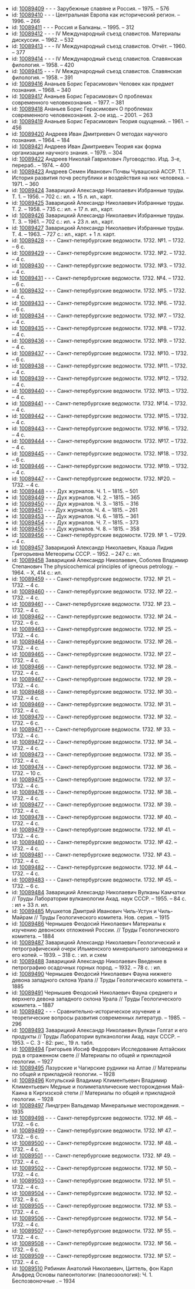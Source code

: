 <ul>
<li>id: <a href="http://books.e-heritage.ru/book/10089409">10089409</a>	- - - Зарубежные славяне и Россия. – 1975. – 576</li>
<li>id: <a href="http://books.e-heritage.ru/book/10089410">10089410</a>	- - - Центральная Европа как исторический регион. – 1996. – 266</li>
<li>id: <a href="http://books.e-heritage.ru/book/10089411">10089411</a>	- - - Россия и Балканы. – 1995. – 312</li>
<li>id: <a href="http://books.e-heritage.ru/book/10089412">10089412</a>	- - - IV Международный съезд славистов. Материалы дискуссии. – 1962. – 532</li>
<li>id: <a href="http://books.e-heritage.ru/book/10089413">10089413</a>	- - - IV Международный съезд славистов. Отчёт. – 1960. – 377</li>
<li>id: <a href="http://books.e-heritage.ru/book/10089414">10089414</a>	- - - IV Международный съезд славистов. Славянская филология. – 1958. – 420</li>
<li>id: <a href="http://books.e-heritage.ru/book/10089415">10089415</a>	- - - IV Международный съезд славистов. Славянская филология. – 1958. – 391</li>
<li>id: <a href="http://books.e-heritage.ru/book/10089416">10089416</a>	Ананьев Борис Герасимович Человек как предмет познания. – 1968. – 340</li>
<li>id: <a href="http://books.e-heritage.ru/book/10089417">10089417</a>	Ананьев Борис Герасимович О проблемах современного человекознания. – 1977. – 381</li>
<li>id: <a href="http://books.e-heritage.ru/book/10089418">10089418</a>	Ананьев Борис Герасимович О проблемах современного человекознания. 2-ое изд.. – 2001. – 263</li>
<li>id: <a href="http://books.e-heritage.ru/book/10089419">10089419</a>	Ананьев Борис Герасимович Теория ощущений. – 1961. – 456</li>
<li>id: <a href="http://books.e-heritage.ru/book/10089420">10089420</a>	Андреев Иван Дмитриевич О методах научного познания. – 1964. – 184</li>
<li>id: <a href="http://books.e-heritage.ru/book/10089421">10089421</a>	Андреев Иван Дмитриевич Теория как форма организации научного знания. – 1979. – 304</li>
<li>id: <a href="http://books.e-heritage.ru/book/10089422">10089422</a>	Андреев Николай Гаврилович Луговодство. Изд. 3-е, перераб.. – 1974. – 400</li>
<li>id: <a href="http://books.e-heritage.ru/book/10089423">10089423</a>	Андреев Семен Иванович Почвы Чувашской АССР. Т.1. История развития почв республики и воздействия на них человека. – 1971. – 360</li>
<li>id: <a href="http://books.e-heritage.ru/book/10089424">10089424</a>	Заварицкий Александр Николаевич Избранные труды. Т. 1. – 1956. – 702 с.: ил. + 15 л. ил., карт.</li>
<li>id: <a href="http://books.e-heritage.ru/book/10089425">10089425</a>	Заварицкий Александр Николаевич Избранные труды. Т. 2. – 1958. – 735 с.: ил. + 17 л. ил., карт.</li>
<li>id: <a href="http://books.e-heritage.ru/book/10089426">10089426</a>	Заварицкий Александр Николаевич Избранные труды. Т. 3. – 1961. – 702 с.: ил. + 23 л. ил., карт.</li>
<li>id: <a href="http://books.e-heritage.ru/book/10089427">10089427</a>	Заварицкий Александр Николаевич Избранные труды. Т. 4. – 1963. – 727 с.: ил., карт. + 1 л. карт.</li>
<li>id: <a href="http://books.e-heritage.ru/book/10089428">10089428</a>	- - - Санкт-петербургские ведомости. 1732. №1. – 1732. – 6 с.</li>
<li>id: <a href="http://books.e-heritage.ru/book/10089429">10089429</a>	- - - Санкт-петербургские ведомости. 1732. №2. – 1732. – 4 с.</li>
<li>id: <a href="http://books.e-heritage.ru/book/10089430">10089430</a>	- - - Санкт-петербургские ведомости. 1732. №3. – 1732. – 4 с.</li>
<li>id: <a href="http://books.e-heritage.ru/book/10089431">10089431</a>	- - - Санкт-петербургские ведомости. 1732. №4. – 1732. – 6 с.</li>
<li>id: <a href="http://books.e-heritage.ru/book/10089432">10089432</a>	- - - Санкт-петербургские ведомости. 1732. №5. – 1732. – 4 с.</li>
<li>id: <a href="http://books.e-heritage.ru/book/10089433">10089433</a>	- - - Санкт-петербургские ведомости. 1732. №6. – 1732. – 6 с.</li>
<li>id: <a href="http://books.e-heritage.ru/book/10089434">10089434</a>	- - - Санкт-петербургские ведомости. 1732. №7. – 1732. – 4 с.</li>
<li>id: <a href="http://books.e-heritage.ru/book/10089435">10089435</a>	- - - Санкт-петербургские ведомости. 1732. №8. – 1732. – 4 с.</li>
<li>id: <a href="http://books.e-heritage.ru/book/10089436">10089436</a>	- - - Санкт-петербургские ведомости. 1732. №9. – 1732. – 4 с.</li>
<li>id: <a href="http://books.e-heritage.ru/book/10089437">10089437</a>	- - - Санкт-петербургские ведомости. 1732. №10. – 1732. – 6 с.</li>
<li>id: <a href="http://books.e-heritage.ru/book/10089438">10089438</a>	- - - Санкт-петербургские ведомости. 1732. №11. – 1732. – 4 с.</li>
<li>id: <a href="http://books.e-heritage.ru/book/10089439">10089439</a>	- - - Санкт-петербургские ведомости. 1732. №12. – 1732. – 4 с.</li>
<li>id: <a href="http://books.e-heritage.ru/book/10089440">10089440</a>	- - - Санкт-петербургские ведомости. 1732. №13. – 1732. – 4 с.</li>
<li>id: <a href="http://books.e-heritage.ru/book/10089441">10089441</a>	- - - Санкт-петербургские ведомости. 1732. №14. – 1732. – 4 с.</li>
<li>id: <a href="http://books.e-heritage.ru/book/10089442">10089442</a>	- - - Санкт-петербургские ведомости. 1732. №15. – 1732. – 4 с.</li>
<li>id: <a href="http://books.e-heritage.ru/book/10089443">10089443</a>	- - - Санкт-петербургские ведомости. 1732. №16. – 1732. – 4 с.</li>
<li>id: <a href="http://books.e-heritage.ru/book/10089444">10089444</a>	- - - Санкт-петербургские ведомости. 1732. №17. – 1732. – 4 с.</li>
<li>id: <a href="http://books.e-heritage.ru/book/10089445">10089445</a>	- - - Санкт-петербургские ведомости. 1732. №18. – 1732. – 6 с.</li>
<li>id: <a href="http://books.e-heritage.ru/book/10089446">10089446</a>	- - - Санкт-петербургские ведомости. 1732. №19. – 1732. – 4 с.</li>
<li>id: <a href="http://books.e-heritage.ru/book/10089447">10089447</a>	- - - Санкт-петербургские ведомости. 1732. №20. – 1732. – 4 с.</li>
<li>id: <a href="http://books.e-heritage.ru/book/10089448">10089448</a>	- - - Дух журналов. Ч. 1. – 1815. – 501</li>
<li>id: <a href="http://books.e-heritage.ru/book/10089449">10089449</a>	- - - Дух журналов. Ч. 2. – 1815. – 365</li>
<li>id: <a href="http://books.e-heritage.ru/book/10089450">10089450</a>	- - - Дух журналов. Ч. 3. – 1815. – 316</li>
<li>id: <a href="http://books.e-heritage.ru/book/10089451">10089451</a>	- - - Дух журналов. Ч. 4. – 1815. – 261</li>
<li>id: <a href="http://books.e-heritage.ru/book/10089453">10089453</a>	- - - Дух журналов. Ч. 6. – 1815. – 361</li>
<li>id: <a href="http://books.e-heritage.ru/book/10089454">10089454</a>	- - - Дух журналов. Ч. 7. – 1815. – 373</li>
<li>id: <a href="http://books.e-heritage.ru/book/10089455">10089455</a>	- - - Дух журналов. Ч. 8. – 1815. – 358</li>
<li>id: <a href="http://books.e-heritage.ru/book/10089456">10089456</a>	- - - Санкт-петербургские ведомости. 1729. № 1. – 1729. – 4 с.</li>
<li>id: <a href="http://books.e-heritage.ru/book/10089457">10089457</a>	Заварицкий Александр Николаевич, Кваша Лидия Григорьевна Метеориты СССР. – 1952. – 247 с.: ил.</li>
<li>id: <a href="http://books.e-heritage.ru/book/10089458">10089458</a>	Заварицкий Александр Николаевич, Соболев Владимир Степанович The physicochemical principles of igneous petrology. – 1964. – X, 414 c.: ил.</li>
<li>id: <a href="http://books.e-heritage.ru/book/10089459">10089459</a>	- - - Санкт-петербургские ведомости. 1732. № 21. – 1732. – 4 с.</li>
<li>id: <a href="http://books.e-heritage.ru/book/10089460">10089460</a>	- - - Санкт-петербургские ведомости. 1732. № 22. – 1732. – 4 с.</li>
<li>id: <a href="http://books.e-heritage.ru/book/10089461">10089461</a>	- - - Санкт-петербургские ведомости. 1732. № 23. – 1732. – 4 с.</li>
<li>id: <a href="http://books.e-heritage.ru/book/10089462">10089462</a>	- - - Санкт-петербургские ведомости. 1732. № 24. – 1732. – 6 с.</li>
<li>id: <a href="http://books.e-heritage.ru/book/10089463">10089463</a>	- - - Санкт-петербургские ведомости. 1732. № 25. – 1732. – 4 с.</li>
<li>id: <a href="http://books.e-heritage.ru/book/10089464">10089464</a>	- - - Санкт-петербургские ведомости. 1732. № 26. – 1732. – 4 с.</li>
<li>id: <a href="http://books.e-heritage.ru/book/10089465">10089465</a>	- - - Санкт-петербургские ведомости. 1732. № 27. – 1732. – 4 с.</li>
<li>id: <a href="http://books.e-heritage.ru/book/10089466">10089466</a>	- - - Санкт-петербургские ведомости. 1732. № 28. – 1732. – 4 с.</li>
<li>id: <a href="http://books.e-heritage.ru/book/10089467">10089467</a>	- - - Санкт-петербургские ведомости. 1732. № 29. – 1732. – 4 с.</li>
<li>id: <a href="http://books.e-heritage.ru/book/10089468">10089468</a>	- - - Санкт-петербургские ведомости. 1732. № 30. – 1732. – 4 с.</li>
<li>id: <a href="http://books.e-heritage.ru/book/10089469">10089469</a>	- - - Санкт-петербургские ведомости. 1732. № 31. – 1732. – 4 с.</li>
<li>id: <a href="http://books.e-heritage.ru/book/10089470">10089470</a>	- - - Санкт-петербургские ведомости. 1732. № 32. – 1732. – 6 с.</li>
<li>id: <a href="http://books.e-heritage.ru/book/10089471">10089471</a>	- - - Санкт-петербургские ведомости. 1732. № 33. – 1732. – 4 с.</li>
<li>id: <a href="http://books.e-heritage.ru/book/10089472">10089472</a>	- - - Санкт-петербургские ведомости. 1732. № 34. – 1732. – 4 с.</li>
<li>id: <a href="http://books.e-heritage.ru/book/10089473">10089473</a>	- - - Санкт-петербургские ведомости. 1732. № 35. – 1732. – 4 с.</li>
<li>id: <a href="http://books.e-heritage.ru/book/10089474">10089474</a>	- - - Санкт-петербургские ведомости. 1732. № 36. – 1732. – 10 с.</li>
<li>id: <a href="http://books.e-heritage.ru/book/10089475">10089475</a>	- - - Санкт-петербургские ведомости. 1732. № 37. – 1732. – 4 с.</li>
<li>id: <a href="http://books.e-heritage.ru/book/10089476">10089476</a>	- - - Санкт-петербургские ведомости. 1732. № 38. – 1732. – 4 с.</li>
<li>id: <a href="http://books.e-heritage.ru/book/10089477">10089477</a>	- - - Санкт-петербургские ведомости. 1732. № 39. – 1732. – 4 с.</li>
<li>id: <a href="http://books.e-heritage.ru/book/10089478">10089478</a>	- - - Санкт-петербургские ведомости. 1732. № 40. – 1732. – 4 с.</li>
<li>id: <a href="http://books.e-heritage.ru/book/10089479">10089479</a>	- - - Санкт-петербургские ведомости. 1732. № 41. – 1732. – 4 с.</li>
<li>id: <a href="http://books.e-heritage.ru/book/10089480">10089480</a>	- - - Санкт-петербургские ведомости. 1732. № 42. – 1732. – 4 с.</li>
<li>id: <a href="http://books.e-heritage.ru/book/10089481">10089481</a>	- - - Санкт-петербургские ведомости. 1732. № 43. – 1732. – 4 с.</li>
<li>id: <a href="http://books.e-heritage.ru/book/10089482">10089482</a>	- - - Санкт-петербургские ведомости. 1732. № 44. – 1732. – 4 с.</li>
<li>id: <a href="http://books.e-heritage.ru/book/10089483">10089483</a>	- - - Санкт-петербургские ведомости. 1732. № 45. – 1732. – 6 с.</li>
<li>id: <a href="http://books.e-heritage.ru/book/10089484">10089484</a>	Заварицкий Александр Николаевич Вулканы Камчатки // Труды Лаборатории вулканологии Акад. наук СССР. – 1955. – 84 с. : ил + 33 л. ил.</li>
<li>id: <a href="http://books.e-heritage.ru/book/10089485">10089485</a>	Мушкетов Дмитрий Иванович Чиль-Устун и Чиль-Майрам // Труды Геологического комитета. Нов. серия. – 1915</li>
<li>id: <a href="http://books.e-heritage.ru/book/10089486">10089486</a>	Чернышев Феодосий Николаевич Материалы к изучению девонских отложений России. // Труды Геологического комитета. – 1884</li>
<li>id: <a href="http://books.e-heritage.ru/book/10089487">10089487</a>	Заварицкий Александр Николаевич Геологический и петрографический очерк Ильменского минерального заповедника и его копей. – 1939. – 318 с. : ил. и схем</li>
<li>id: <a href="http://books.e-heritage.ru/book/10089488">10089488</a>	Заварицкий Александр Николаевич Введение в петрографию осадочных горных пород. – 1932. – 78 с. : ил.</li>
<li>id: <a href="http://books.e-heritage.ru/book/10089490">10089490</a>	Чернышев Феодосий Николаевич Фауна нижнего девона западного склона Урала // Труды Геологического комитета. – 1885</li>
<li>id: <a href="http://books.e-heritage.ru/book/10089491">10089491</a>	Чернышев Феодосий Николаевич Фауна среднего и верхнего девона западного склона Урала // Труды Геологического комитета. – 1887</li>
<li>id: <a href="http://books.e-heritage.ru/book/10089492">10089492</a>	- - - Сравнительно-историческое изучение и теоретические вопросы развития современных литератур. – 1985. – 296</li>
<li>id: <a href="http://books.e-heritage.ru/book/10089493">10089493</a>	Заварицкий Александр Николаевич Вулкан Голгат и его продукты // Труды Лаборатории вулканологии Акад. наук СССР. – 1953. – С. 3 - 82: рис., 19 л. табл.</li>
<li>id: <a href="http://books.e-heritage.ru/book/10089494">10089494</a>	Григорьев Иосиф Федорович Исследование Алтайских руд в отраженном свете // Материалы по общей и прикладной геологии. – 1927</li>
<li>id: <a href="http://books.e-heritage.ru/book/10089495">10089495</a>	Лазурские и Чагирские рудники на Алтае // Материалы по общей и прикладной геологии. – 1928</li>
<li>id: <a href="http://books.e-heritage.ru/book/10089496">10089496</a>	Котульский Владимир Климентьевич Владимир Климентьевич Медные и полиметаллические месторождения Май-Каина в Киргизской степи // Материалы по общей и прикладной геологии. – 1928</li>
<li>id: <a href="http://books.e-heritage.ru/book/10089497">10089497</a>	Линдгрен Вальдемар Минеральные месторождения. – 1935</li>
<li>id: <a href="http://books.e-heritage.ru/book/10089498">10089498</a>	- - - Санкт-петербургские ведомости. 1732. № 46. – 1732. – 6 с.</li>
<li>id: <a href="http://books.e-heritage.ru/book/10089499">10089499</a>	- - - Санкт-петербургские ведомости. 1732. № 47. – 1732. – 6 с.</li>
<li>id: <a href="http://books.e-heritage.ru/book/10089500">10089500</a>	- - - Санкт-петербургские ведомости. 1732. № 48. – 1732. – 4 с.</li>
<li>id: <a href="http://books.e-heritage.ru/book/10089501">10089501</a>	- - - Санкт-петербургские ведомости. 1732. № 49. – 1732. – 4 с.</li>
<li>id: <a href="http://books.e-heritage.ru/book/10089502">10089502</a>	- - - Санкт-петербургские ведомости. 1732. № 50. – 1732. – 4 с.</li>
<li>id: <a href="http://books.e-heritage.ru/book/10089503">10089503</a>	- - - Санкт-петербургские ведомости. 1732. № 51. – 1732. – 4 с.</li>
<li>id: <a href="http://books.e-heritage.ru/book/10089504">10089504</a>	- - - Санкт-петербургские ведомости. 1732. № 52. – 1732. – 8 с.</li>
<li>id: <a href="http://books.e-heritage.ru/book/10089505">10089505</a>	- - - Санкт-петербургские ведомости. 1732. № 53. – 1732. – 4 с.</li>
<li>id: <a href="http://books.e-heritage.ru/book/10089506">10089506</a>	- - - Санкт-петербургские ведомости. 1732. № 54. – 1732. – 4 с.</li>
<li>id: <a href="http://books.e-heritage.ru/book/10089507">10089507</a>	- - - Санкт-петербургские ведомости. 1732. № 55. – 1732. – 4 с.</li>
<li>id: <a href="http://books.e-heritage.ru/book/10089508">10089508</a>	- - - Санкт-петербургские ведомости. 1732. № 56. – 1732. – 6 с.</li>
<li>id: <a href="http://books.e-heritage.ru/book/10089509">10089509</a>	- - - Санкт-петербургские ведомости. 1732. № 57. – 1732. – 4 с.</li>
<li>id: <a href="http://books.e-heritage.ru/book/10089510">10089510</a>	Рябинин Анатолий Николаевич, Циттель, фон Карл Альфред Основы палеонтологии: (палеозоология): Ч. 1. Беспозвоночные . – 1934</li>
</ul>
